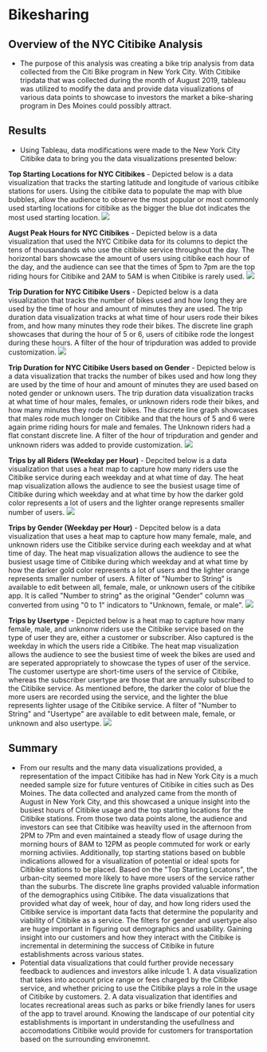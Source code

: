 # Bikesharing

## Overview of the NYC Citibike Analysis

- The purpose of this analysis was creating a bike trip analysis from data collected from the Citi Bike program in New York City. With Citibike tripdata that was collected during the month of August 2019, tableau was utilized to modify the data and provide data visualizations of various data points to showcase to investors the market a bike-sharing program in Des Moines could possibly attract.

## Results

- Using Tableau, data modifications were made to the New York City Citibike data to bring you the data visualizations presented below:


**Top Starting Locations for NYC Citibikes**
    - Depicted below is a data visualization that tracks the starting latitude and longitude of various citibike stations for users. Using the citibike data to populate the map with blue bubbles, allow the audience to observe the most popular or most commonly used starting locations for citibike as the bigger the blue dot indicates the most used starting location. 
![](images/starting_locations.png)


**Augst Peak Hours for NYC Citibikes**
    - Depicted below is a data visualization that used the NYC Citibike data for its columns to depict the tens of thousandands who use the citibike service throughout the day. The horizontal bars showcase the amount of users using citibike each hour of the day, and the audience can see that the times of 5pm to 7pm are the top riding hours for Citibike and 2AM to 5AM is when Citibike is rarely used.
![](images/Hour_of_day.png) 


**Trip Duration for NYC Citibike Users**
    - Depicted below is a data visualization that tracks the number of bikes used and how long they are used by the time of hour and amount of minutes they are used. The trip duration data visualization tracks at what time of hour users rode their bikes from, and how many minutes they rode their bikes. The discrete line graph showcases that during the hour of 5 or 6, users of citibike rode the longest during these hours. A filter of the hour of tripduration was added to provide customization.
![](images/trip_duration.png)


**Trip Duration for NYC Citibike Users based on Gender**
    - Depicted below is a data visualization that tracks the number of bikes used and how long they are used by the time of hour and amount of minutes they are used based on noted gender or unknown users. The trip duration data visualization tracks at what time of hour males, females, or unknown riders rode their bikes, and how many minutes they rode their bikes. The discrete line graph showcases that males rode much longer on Citibike and that the hours of 5 and 6 were again prime riding hours for male and females. The Unknown riders had a flat constant discrete line. A filter of the hour of tripduration and gender and unknown riders was added to provide customization.
![](images/trip_duration_by_gender.png)


**Trips by all Riders (Weekday per Hour)**
    - Depcited below is a data visualization that uses a heat map to capture how many riders use the Citibike service during each weekday and at what time of day. The heat map visualization allows the audience to see the busiest usage time of Citibike during which weekday and at what time by how the darker gold color represents a lot of users and the lighter orange represents smaller number of users.
![](images/trips_gender_weekday_hour.png)

**Trips by Gender (Weekday per Hour)**
    - Depcited below is a data visualization that uses a heat map to capture how many female, male, and unknown riders use the Citibike service during each weekday and at what time of day. The heat map visualization allows the audience to see the busiest usage time of Citibike during which weekday and at what time by how the darker gold color represents a lot of users and the lighter orange represents smaller number of users. A filter of "Number to String" is available to edit between all, female, male, or unknown users of the citibike app. It is called "Number to string" as the original "Gender" column was converted from using "0 to 1" indicators to "Unknown, female, or male". 
![](images/trips_specific_gender_weekday_hour.png)


**Trips by Usertype**
    - Depicted below is a heat map to capture how many female, male, and unknonw riders use the Citibike service based on the type of user they are, either a customer or subscriber. Also captured is the weekday in which the users ride a Citibike. The heat map visualization allows the audience to see the busiest time of week the bikes are used and are seperated appropriately to showcase the types of user of the service. The customer usertype are short-time users of the service of Citibike, whereas the subscriber usertype are those that are annually subscribed to the Citibike service. As mentioned before, the darker the color of blue the more users are recorded using the service, and the lighter the blue represents lighter usage of the Citibike service. A filter of "Number to String" and "Usertype" are available to edit between male, female, or unknown and also usertype.
![](images/trips_usertype.png)


## Summary
- From our results and the many data visualizations provided, a representation of the impact Citibike has had in New York City is a much needed sample size for future ventures of Citibike in cities such as Des Moines. The data collected and analyzed came from the month of August in New York City, and this showcased a unique insight into the busiest hours of Citibike usage and the top starting locations for the Citibike stations. From those two data points alone, the audience and investors can see that Citibike was heavilty used in the afternoon from 2PM to 7Pm and even maintained a steady flow of usage during the morning hours of 8AM to 12PM as people commuted for work or early morning activiies. Additionally, top starting stations based on bubble indications allowed for a visualization of potential or ideal spots for Citibike stations to be placed. Based on the "Top Starting Locatons", the urban-city seemed more likely to have more users of the service rather than the suburbs. The discrete line graphs provided valuable information of the demographics using Citibike. The data visualizations that provided what day of week, hour of day, and how long riders used the Citibike service is important data facts that determine the popularity and viability of Citibike as a service. The filters for gender and usertype also are huge important in figuring out demographics and usability. Gaining insight into our customers and how they interact with the Citibike is incremental in determining the success of Citibike in future establishments across various states. 
- Potential data visualizations that could further provide necessary feedback to audiences and investors alike inlcude
        1. A data visualization that takes into account price range or fees charged by the Citibike service, and whether pricing to use the Citibike plays a role in the usage of Citibike by customers.
        2. A data visualization that identifies and locates recreational areas such as parks or bike friendly lanes for users of the app to travel around. Knowing the landscape of our potential city establishments is important in understanding the usefullness and accomodations Citibike would provide for customers for transportation based on the surrounding environemnt. 

